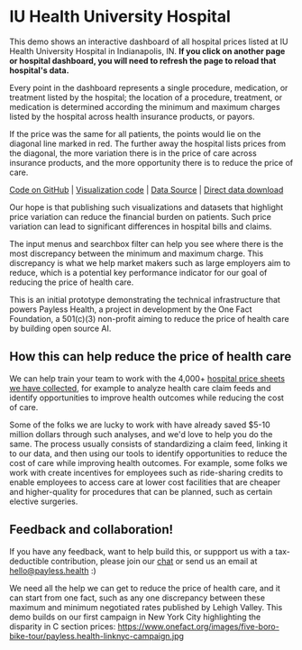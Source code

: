 <script setup>
  import { reset } from '@uwdata/vgplot';
  reset();
</script>

# IU Health University Hospital

This demo shows an interactive dashboard of all hospital prices listed at IU Health University Hospital in Indianapolis, IN. **If you click on another page or hospital dashboard, you will need to refresh the page to reload that hospital's data.**

Every point in the dashboard represents a single procedure, medication, or treatment listed by the hospital; the location of a procedure, treatment, or medication is determined according the minimum and maximum charges listed by the hospital across health insurance products, or payors.

If the price was the same for all patients, the points would lie on the diagonal line marked in red. The further away the hospital lists prices from the diagonal, the more variation there is in the price of care across insurance products, and the more opportunity there is to reduce the price of care. 

<Example spec="/specs/yaml/indiana-university.yaml" />

[Code on GitHub](https://colab.research.google.com/github/onefact/data_build_tool_payless.health/blob/main/notebooks/EIN_351955872_indiana-university-health.ipynb) | [Visualization code](https://github.com/onefact/payless.health/blob/main/docs/public/specs/yaml/indiana-university.yaml) | [Data Source](https://iuhealth.org/schedule-an-appointment/price-estimates/standard-charge-listing) | [Direct data download](https://cdn.iuhealth.org/resources/351955872_indiana-university-health-inc._standardcharges.zip)

Our hope is that publishing such visualizations and datasets that highlight price variation can reduce the financial burden on patients. Such price variation can lead to significant differences in hospital bills and claims.

The input menus and searchbox filter can help you see where there is the most discrepancy between the minimum and maximum charge. This discrepancy is what we help market makers such as large employers aim to reduce, which is a potential key performance indicator for our goal of reducing the price of health care. 

This is an initial prototype demonstrating the technical infrastructure that powers Payless Health, a project in development by the One Fact Foundation, a 501(c)(3) non-profit aiming to reduce the price of health care by building open source AI. 

## How this can help reduce the price of health care

We can help train your team to work with the 4,000+ [hospital price sheets we have collected](https://data.payless.health/#hospital_price_transparency/), for example to analyze health care claim feeds and identify opportunities to improve health outcomes while reducing the cost of care. 

Some of the folks we are lucky to work with have already saved $5-10 million dollars through such analyses, and we'd love to help you do the same. The process usually consists of standardizing a claim feed, linking it to our data, and then using our tools to identify opportunities to reduce the cost of care while improving health outcomes. For example, some folks we work with create incentives for employees such as ride-sharing credits to enable employees to access care at lower cost facilities that are cheaper and higher-quality for procedures that can be planned, such as certain elective surgeries.

## Feedback and collaboration! 

If you have any feedback, want to help build this, or suppport us with a tax-deductible contribution, please join our [chat](https://onefact.zulipchat.com/) or send us an email at [hello@payless.health](mailto:hello@payless.health) :)

We need all the help we can get to reduce the price of health care, and it can start from one fact, such as any one discrepancy between these maximum and minimum negotiated rates published by Lehigh Valley. This demo builds on our first campaign in New York City highlighting the disparity in C section prices: https://www.onefact.org/images/five-boro-bike-tour/payless.health-linknyc-campaign.jpg